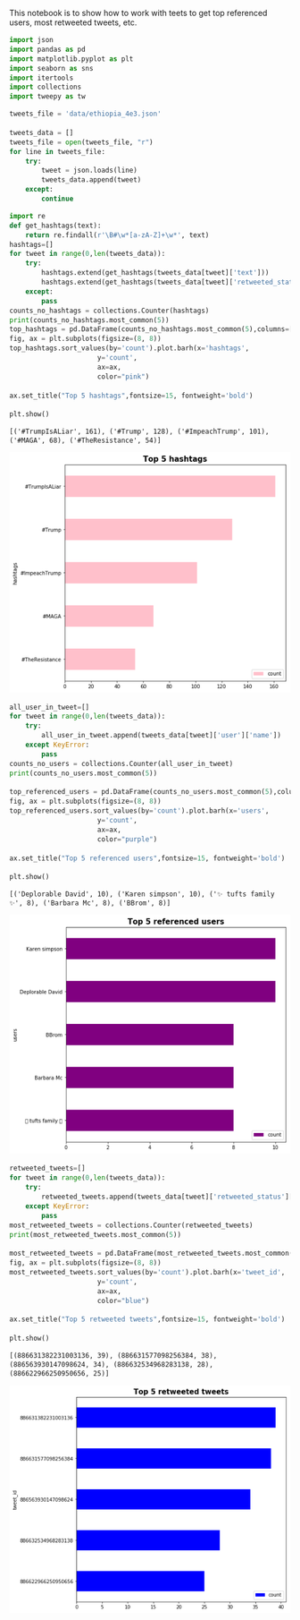 
This notebook is to show how to work with teets to get top referenced users, most retweeted tweets, etc.


```python
import json
import pandas as pd
import matplotlib.pyplot as plt
import seaborn as sns
import itertools
import collections
import tweepy as tw
```


```python
tweets_file = 'data/ethiopia_4e3.json'

tweets_data = []
tweets_file = open(tweets_file, "r")
for line in tweets_file:
    try:
        tweet = json.loads(line)
        tweets_data.append(tweet)
    except:
        continue
```


```python
import re
def get_hashtags(text):
    return re.findall(r'\B#\w*[a-zA-Z]+\w*', text)
hashtags=[]
for tweet in range(0,len(tweets_data)):
    try:
        hashtags.extend(get_hashtags(tweets_data[tweet]['text']))
        hashtags.extend(get_hashtags(tweets_data[tweet]['retweeted_status']['text']))
    except:
        pass
counts_no_hashtags = collections.Counter(hashtags)
print(counts_no_hashtags.most_common(5))
top_hashtags = pd.DataFrame(counts_no_hashtags.most_common(5),columns=['hashtags', 'count'])
fig, ax = plt.subplots(figsize=(8, 8))
top_hashtags.sort_values(by='count').plot.barh(x='hashtags',
                      y='count',
                      ax=ax,
                      color="pink")

ax.set_title("Top 5 hashtags",fontsize=15, fontweight='bold')

plt.show()
```

    [('#TrumpIsALiar', 161), ('#Trump', 128), ('#ImpeachTrump', 101), ('#MAGA', 68), ('#TheResistance', 54)]
    


![png](output_3_1.png)



```python
all_user_in_tweet=[]
for tweet in range(0,len(tweets_data)):
    try:
        all_user_in_tweet.append(tweets_data[tweet]['user']['name'])
    except KeyError:
        pass
counts_no_users = collections.Counter(all_user_in_tweet)
print(counts_no_users.most_common(5))

top_referenced_users = pd.DataFrame(counts_no_users.most_common(5),columns=['users', 'count'])
fig, ax = plt.subplots(figsize=(8, 8))
top_referenced_users.sort_values(by='count').plot.barh(x='users',
                      y='count',
                      ax=ax,
                      color="purple")

ax.set_title("Top 5 referenced users",fontsize=15, fontweight='bold')

plt.show()
```

    [('Deplorable David', 10), ('Karen simpson', 10), ('✨ tufts family ✨', 8), ('Barbara Mc', 8), ('BBrom', 8)]
    


![png](output_4_1.png)



```python
retweeted_tweets=[]
for tweet in range(0,len(tweets_data)):
    try:
        retweeted_tweets.append(tweets_data[tweet]['retweeted_status']['id'])
    except KeyError:
        pass
most_retweeted_tweets = collections.Counter(retweeted_tweets)
print(most_retweeted_tweets.most_common(5))

most_retweeted_tweets = pd.DataFrame(most_retweeted_tweets.most_common(5),columns=['tweet_id', 'count'])
fig, ax = plt.subplots(figsize=(8, 8))
most_retweeted_tweets.sort_values(by='count').plot.barh(x='tweet_id',
                      y='count',
                      ax=ax,
                      color="blue")

ax.set_title("Top 5 retweeted tweets",fontsize=15, fontweight='bold')

plt.show()
```

    [(886631382231003136, 39), (886631577098256384, 38), (886563930147098624, 34), (886632534968283138, 28), (886622966250950656, 25)]
    


![png](output_5_1.png)

